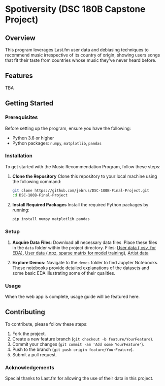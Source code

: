 # Spotiversity (DSC 180B Capstone Project)

## Overview
This program leverages Last.fm user data and debiasing techniques to recommend music irrespective of its country of origin, showing users songs that fit their taste from countries whose music they've never heard before.

## Features
TBA

## Getting Started

### Prerequisites
Before setting up the program, ensure you have the following:
- Python 3.6 or higher
- Python packages: `numpy`, `matplotlib`, `pandas`

### Installation
To get started with the Music Recommendation Program, follow these steps:

1. **Clone the Repository**
   Clone this repository to your local machine using the following command:
   ```bash
   git clone https://github.com/jebrus/DSC-180B-Final-Project.git
   cd DSC-180B-Final-Project
   ```

2. **Install Required Packages**
   Install the required Python packages by running:
   ```bash
   pip install numpy matplotlib pandas
   ```

### Setup

1. **Acquire Data Files**:
   Download all necessary data files. Place these files in the `data` folder within the project directory. Files: [User data (.csv, for EDA)](https://drive.google.com/file/d/1VVCVTJokY9kRQ4P-XrcvRx9mWHN3-I5C/view?usp=drive_link), [User data (.npz, sparse matrix for model training)](https://drive.google.com/file/d/1-P1Z0buEtE8O-Evw-OwtLnz2EXtcf6Wm/view?usp=drive_link), [Artist data](https://drive.google.com/file/d/1al5UXfzdQT9U4Rt5n25S_ezSRjSqwRA7/view?usp=drive_link)

2. **Explore Demos**:
   Navigate to the `demos` folder to find Jupyter Notebooks. These notebooks provide detailed explanations of the datasets and some basic EDA illustrating some of their qualities.

### Usage
When the web app is complete, usage guide will be featured here.

## Contributing
To contribute, please follow these steps:

1. Fork the project.
2. Create a new feature branch (`git checkout -b feature/YourFeature`).
3. Commit your changes (`git commit -am 'Add some YourFeature'`).
4. Push to the branch (`git push origin feature/YourFeature`).
5. Submit a pull request.

### Acknowledgements
Special thanks to Last.fm for allowing the use of their data in this project.
